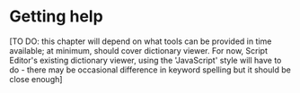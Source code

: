 # Getting help


[TO DO: this chapter will depend on what tools can be provided in time available; at minimum, should cover dictionary viewer. For now, Script Editor's existing dictionary viewer, using the 'JavaScript' style will have to do - there may be occasional difference in keyword spelling but it should be close enough]
